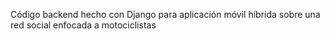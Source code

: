 Código backend hecho con Django para aplicación móvil híbrida sobre una red social enfocada a motociclistas
